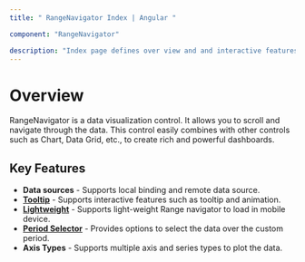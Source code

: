 ```yaml
---
title: " RangeNavigator Index | Angular "

component: "RangeNavigator"

description: "Index page defines over view and and interactive features of the rangenavigator."
---
```


# Overview

RangeNavigator is a data visualization control. It allows you to scroll and navigate through the data. This control easily combines with other controls such as Chart, Data Grid, etc., to create rich and powerful dashboards.

## Key Features

* **Data sources** - Supports local binding and remote data source.
* [**Tooltip**](https://ej2.syncfusion.com/angular/demos/#/material/rangenavigator/default) - Supports interactive features such as tooltip and animation.
* [**Lightweight**](https://ej2.syncfusion.com/angular/demos/#/material/rangenavigator/light-weight) - Supports light-weight Range navigator to load in mobile device.
* [**Period Selector**](https://ej2.syncfusion.com/angular/demos/#/material/rangenavigator/period-default) - Provides options to select the data over the custom period.
* **Axis Types** - Supports multiple axis and series types to plot the data.